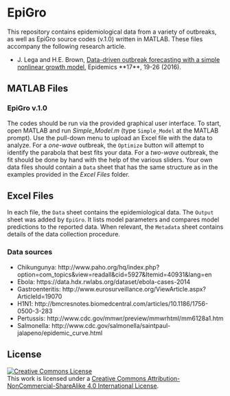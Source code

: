 # EpiGro

This repository contains epidemiological data from a variety of outbreaks, as well as EpiGro source codes (v.1.0) written in MATLAB. These files accompany the following research article.

<ul><li>J. Lega and H.E. Brown, <a href="http://dx.doi.org/10.1016/j.epidem.2016.10.002">Data-driven outbreak forecasting with a simple nonlinear growth model</a>, Epidemics **17**, 19-26 (2016).</li></ul>

## MATLAB Files
### EpiGro v.1.0
The codes should be run via the provided graphical user interface. To start, open MATLAB and run *Simple_Model.m* (type `Simple_Model` at the MATLAB prompt). Use the pull-down menu to upload an Excel file with the data to analyze. For a *one-wave* outbreak, the `Optimize` button will attempt to identify the parabola that best fits your data. For a *two-wave* outbreak, the fit should be done by hand with the help of the various sliders. Your own data files should contain a `Data` sheet that has the same structure as in the examples provided in the *Excel Files* folder.

## Excel Files
In each file, the `Data` sheet contains the epidemiological data. The `Output` sheet was added by `EpiGro`. It lists model parameters and compares model predictions to the reported data. When relevant, the `Metadata` sheet contains details of the data collection procedure.

### Data sources
<ul><li>Chikungunya: http://www.paho.org/hq/index.php?option=com_topics&view=readall&cid=5927&Itemid=40931&lang=en</li>
<li>Ebola: https://data.hdx.rwlabs.org/dataset/ebola-cases-2014</li>
<li>Gastroenteritis: http://www.eurosurveillance.org/ViewArticle.aspx?ArticleId=19070</li>
<li>H1N1: http://bmcresnotes.biomedcentral.com/articles/10.1186/1756-0500-3-283</li>
<li>Pertussis: http://www.cdc.gov/mmwr/preview/mmwrhtml/mm6128a1.htm</li>
<li>Salmonella: http://www.cdc.gov/salmonella/saintpaul-jalapeno/epidemic_curve.html</li>
</ul>

## License
<a rel="license" href="http://creativecommons.org/licenses/by-nc-sa/4.0/"><img alt="Creative Commons License" style="border-width:0" src="https://i.creativecommons.org/l/by-nc-sa/4.0/88x31.png" /></a><br />This work is licensed under a <a rel="license" href="http://creativecommons.org/licenses/by-nc-sa/4.0/">Creative Commons Attribution-NonCommercial-ShareAlike 4.0 International License</a>.

